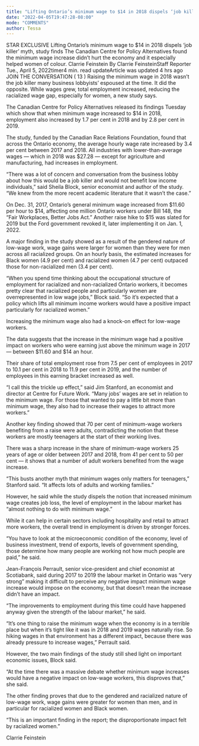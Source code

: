 ```yaml
---
title: "Lifting Ontario’s minimum wage to $14 in 2018 dispels ‘job killer’ myth, study finds"
date: "2022-04-05T19:47:28-08:00"
mode: "COMMENTS"
author: Tessa
---
```


STAR EXCLUSIVE
Lifting Ontario’s minimum wage to $14 in 2018 dispels ‘job killer’ myth, study finds
The Canadian Centre for Policy Alternatives found the minimum wage increase didn’t hurt the economy and it especially helped women of colour.
Clarrie Feinstein
By Clarrie FeinsteinStaff Reporter
Tue., April 5, 2022timer4 min. read
updateArticle was updated 4 hrs ago
JOIN THE CONVERSATION ( 13 )
Raising the minimum wage in 2018 wasn’t the job killer many business lobbyists’ espoused at the time. It did the opposite. While wages grew, total employment increased, reducing the racialized wage gap, especially for women, a new study says.

The Canadian Centre for Policy Alternatives released its findings Tuesday which show that when minimum wage increased to $14 in 2018, employment also increased by 1.7 per cent in 2018 and by 2.8 per cent in 2019.

The study, funded by the Canadian Race Relations Foundation, found that across the Ontario economy, the average hourly wage rate increased by 3.4 per cent between 2017 and 2018. All industries with lower-than-average wages — which in 2018 was $27.28 — except for agriculture and manufacturing, had increases in employment.

“There was a lot of concern and conversation from the business lobby about how this would be a job killer and would not benefit low income individuals,” said Sheila Block, senior economist and author of the study. “We knew from the more recent academic literature that it wasn’t the case.”

On Dec. 31, 2017, Ontario’s general minimum wage increased from $11.60 per hour to $14, affecting one million Ontario workers under Bill 148, the “Fair Workplaces, Better Jobs Act.” Another raise hike to $15 was slated for 2019 but the Ford government revoked it, later implementing it on Jan. 1, 2022.

A major finding in the study showed as a result of the gendered nature of low-wage work, wage gains were larger for women than they were for men across all racialized groups. On an hourly basis, the estimated increases for Black women (4.9 per cent) and racialized women (4.7 per cent) outpaced those for non-racialized men (3.4 per cent).

“When you spend time thinking about the occupational structure of employment for racialized and non-racialized Ontario workers, it becomes pretty clear that racialized people and particularly women are overrepresented in low wage jobs,” Block said. “So it’s expected that a policy which lifts all minimum income workers would have a positive impact particularly for racialized women.”

Increasing the minimum wage also had a knock-on effect for low-wage workers.

The data suggests that the increase in the minimum wage had a positive impact on workers who were earning just above the minimum wage in 2017 — between $11.60 and $14 an hour.

Their share of total employment rose from 7.5 per cent of employees in 2017 to 10.1 per cent in 2018 to 11.9 per cent in 2019, and the number of employees in this earning bracket increased as well.

“I call this the trickle up effect,” said Jim Stanford, an economist and director at Centre for Future Work. “Many jobs’ wages are set in relation to the minimum wage. For those that wanted to pay a little bit more than minimum wage, they also had to increase their wages to attract more workers.”

Another key finding showed that 70 per cent of minimum-wage workers benefiting from a raise were adults, contradicting the notion that these workers are mostly teenagers at the start of their working lives.

There was a sharp increase in the share of minimum-wage workers 25 years of age or older between 2017 and 2018, from 41 per cent to 50 per cent — it shows that a number of adult workers benefited from the wage increase.

“This busts another myth that minimum wages only matters for teenagers,” Stanford said. “It affects lots of adults and working families.”

However, he said while the study dispels the notion that increased minimum wage creates job loss, the level of employment in the labour market has “almost nothing to do with minimum wage.”

While it can help in certain sectors including hospitality and retail to attract more workers, the overall trend in employment is driven by stronger forces.

“You have to look at the microeconomic condition of the economy, level of business investment, trend of exports, levels of government spending, those determine how many people are working not how much people are paid,” he said.

Jean-François Perrault, senior vice-president and chief economist at Scotiabank, said during 2017 to 2019 the labour market in Ontario was “very strong” making it difficult to perceive any negative impact minimum wage increase would impose on the economy, but that doesn’t mean the increase didn’t have an impact.

“The improvements to employment during this time could have happened anyway given the strength of the labour market,” he said.

“It’s one thing to raise the minimum wage when the economy is in a terrible place but when it’s tight like it was in 2018 and 2019 wages naturally rise. So hiking wages in that environment has a different impact, because there was already pressure to increase wages,” Perrault said.

However, the two main findings of the study still shed light on important economic issues, Block said.

“At the time there was a massive debate whether minimum wage increases would have a negative impact on low-wage workers, this disproves that,” she said.

The other finding proves that due to the gendered and racialized nature of low-wage work, wage gains were greater for women than men, and in particular for racialized women and Black women.

“This is an important finding in the report; the disproportionate impact felt by racialized women.”

Clarrie Feinstein
